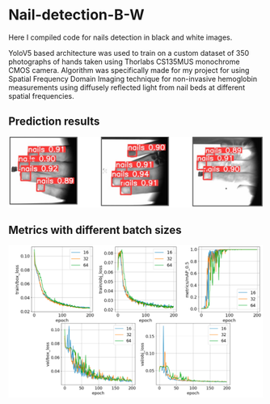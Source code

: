 # Nail-detection-B-W
Here I compiled code for nails detection in black and white images.

YoloV5 based architecture was used to train on a custom dataset of 350 photographs of hands taken using Thorlabs CS135MUS monochrome  CMOS camera.
Algorithm was specifically made for my project for using Spatial Frequency Domain Imaging technique for non-invasive hemoglobin measurements using diffusely reflected light from nail beds at different spatial frequencies.


## Prediction results

<p align="center">
  <img src="https://github.com/petthebeaver/Nail-detection-B-W/blob/77f07b30955d909490294989c4506e0bfed5eff1/Prediction_results.png" />
</p>

## Metrics with different batch sizes

<p align="center">
  <img src="https://github.com/petthebeaver/Nail-detection-B-W/blob/77f07b30955d909490294989c4506e0bfed5eff1/metrics.png" />
</p>
